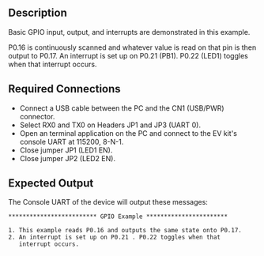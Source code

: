 ## Description

Basic GPIO input, output, and interrupts are demonstrated in this example.

P0.16 is continuously scanned and whatever value is read on that pin is then output to P0.17.  An interrupt is set up on P0.21 (PB1). P0.22 (LED1) toggles when that interrupt occurs.

## Required Connections

-   Connect a USB cable between the PC and the CN1 (USB/PWR) connector.
-   Select RX0 and TX0 on Headers JP1 and JP3 (UART 0).
-   Open an terminal application on the PC and connect to the EV kit's console UART at 115200, 8-N-1.
-   Close jumper JP1 (LED1 EN).
-   Close jumper JP2 (LED2 EN).

## Expected Output

The Console UART of the device will output these messages:

```
************************* GPIO Example ***********************

1. This example reads P0.16 and outputs the same state onto P0.17.
2. An interrupt is set up on P0.21 . P0.22 toggles when that
   interrupt occurs.
```
